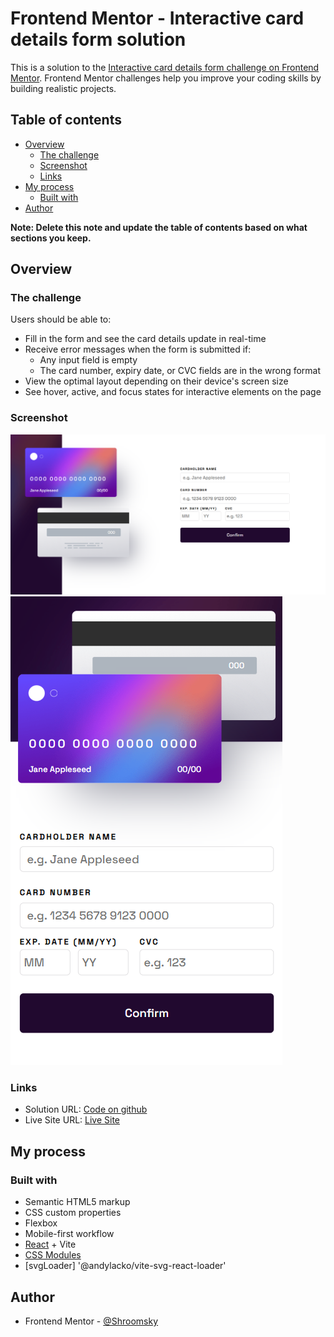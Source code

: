 # Frontend Mentor - Interactive card details form solution

This is a solution to the [Interactive card details form challenge on Frontend Mentor](https://www.frontendmentor.io/challenges/interactive-card-details-form-XpS8cKZDWw). Frontend Mentor challenges help you improve your coding skills by building realistic projects.

## Table of contents

- [Overview](#overview)
  - [The challenge](#the-challenge)
  - [Screenshot](#screenshot)
  - [Links](#links)
- [My process](#my-process)
  - [Built with](#built-with)
- [Author](#author)

**Note: Delete this note and update the table of contents based on what sections you keep.**

## Overview

### The challenge

Users should be able to:

- Fill in the form and see the card details update in real-time
- Receive error messages when the form is submitted if:
  - Any input field is empty
  - The card number, expiry date, or CVC fields are in the wrong format
- View the optimal layout depending on their device's screen size
- See hover, active, and focus states for interactive elements on the page

### Screenshot

![Mobile View](./public/screenshots/Screenshot1.png)
![Mobile View](./public/screenshots/Screenshot2.png)

### Links

- Solution URL: [Code on github](https://github.com/Shroomsky/interactive-card-details-form-main)
- Live Site URL: [Live Site](https://interactive-card-details-form-fronten.netlify.app/)

## My process

### Built with

- Semantic HTML5 markup
- CSS custom properties
- Flexbox
- Mobile-first workflow
- [React](https://reactjs.org/) + Vite
- [CSS Modules](https://github.com/css-modules/css-modules)
- [svgLoader] '@andylacko/vite-svg-react-loader'

## Author

- Frontend Mentor - [@Shroomsky](https://www.frontendmentor.io/profile/Shroomsky)
